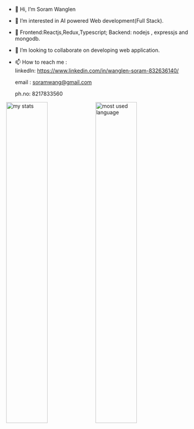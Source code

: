 - 👋 Hi, I’m Soram Wanglen
- 👀 I’m interested in AI powered Web development(Full Stack).
- 🌱 Frontend:Reactjs,Redux,Typescript; Backend: nodejs , expressjs and mongodb.
- 💞️ I’m looking to collaborate on developing web application.
- 📫 How to reach me :  
  linkedIn: https://www.linkedin.com/in/wanglen-soram-832636140/
  
  email : soramwang@gmail.com 
    
  ph.no: 8217833560

<img alt = "my stats" align ="left"  width = "47%" src = "https://github-readme-stats.vercel.app/api?username=soram123&show_icons=true" />

<img alt = "most used language" align= "left" width= "47%" src = "https://github-readme-stats.vercel.app/api/top-langs/?username=soram123&layout=compact" />


  
   



